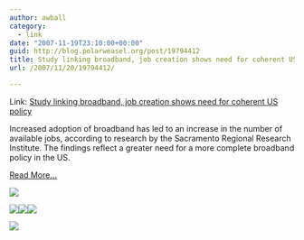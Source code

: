 ```yaml
---
author: awball
category:
  - link
date: "2007-11-19T23:10:00+00:00"
guid: http://blog.polarweasel.org/post/19794412
title: Study linking broadband, job creation shows need for coherent US policy
url: /2007/11/20/19794412/

---
```

Link: [Study linking broadband, job creation shows need for coherent US policy](http://feeds.arstechnica.com/~r/arstechnica/BAaf/~3/187396101/20071119-study-linking-broadband-job-creation-shows-need-for-coherent-us-policy.html)

Increased adoption of broadband has led to an increase in the number of available jobs, according to research by the Sacramento Regional Research Institute. The findings reflect a greater need for a more complete broadband policy in the US.

[Read More…](http://arstechnica.com/news.ars/post/20071119-study-linking-broadband-job-creation-shows-need-for-coherent-us-policy.html)

[![](http://feeds.arstechnica.com/~a/arstechnica/BAaf?i=DP28KZ)](http://feeds.arstechnica.com/~a/arstechnica/BAaf?a=DP28KZ)

[![](http://feeds.arstechnica.com/~f/arstechnica/BAaf?i=1Ioppcb)](http://feeds.arstechnica.com/~f/arstechnica/BAaf?a=1Ioppcb)[![](http://feeds.arstechnica.com/~f/arstechnica/BAaf?i=Nw0BZrB)](http://feeds.arstechnica.com/~f/arstechnica/BAaf?a=Nw0BZrB)[![](http://feeds.arstechnica.com/~f/arstechnica/BAaf?i=ynniEcB)](http://feeds.arstechnica.com/~f/arstechnica/BAaf?a=ynniEcB)

![](http://feeds.arstechnica.com/~r/arstechnica/BAaf/~4/187396101)
